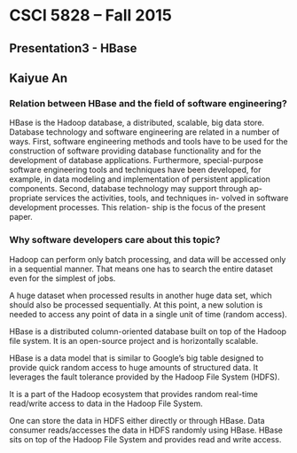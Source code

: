 # CSCI 5828 – Fall 2015

## Presentation3 - HBase

## Kaiyue An

### Relation between HBase and the field of software engineering?

HBase is the Hadoop database, a distributed, scalable, big data store. Database technology and software engineering are related in a number of ways. First, software engineering methods and tools have to be used for the construction of software providing database functionality and for the development of database applications. Furthermore, special-purpose software engineering tools and techniques have been developed, for example, in data modeling and implementation of persistent application components. Second, database technology may support through ap- propriate services the activities, tools, and techniques in- volved in software development processes. This relation- ship is the focus of the present paper.

### Why software developers care about this topic?

Hadoop can perform only batch processing, and data will be accessed only in a sequential manner. That means one has to search the entire dataset even for the simplest of jobs.

A huge dataset when processed results in another huge data set, which should also be processed sequentially. At this point, a new solution is needed to access any point of data in a single unit of time (random access).

HBase is a distributed column-oriented database built on top of the Hadoop file system. It is an open-source project and is horizontally scalable.

HBase is a data model that is similar to Google’s big table designed to provide quick random access to huge amounts of structured data. It leverages the fault tolerance provided by the Hadoop File System (HDFS).

It is a part of the Hadoop ecosystem that provides random real-time read/write access to data in the Hadoop File System.

One can store the data in HDFS either directly or through HBase. Data consumer reads/accesses the data in HDFS randomly using HBase. HBase sits on top of the Hadoop File System and provides read and write access.